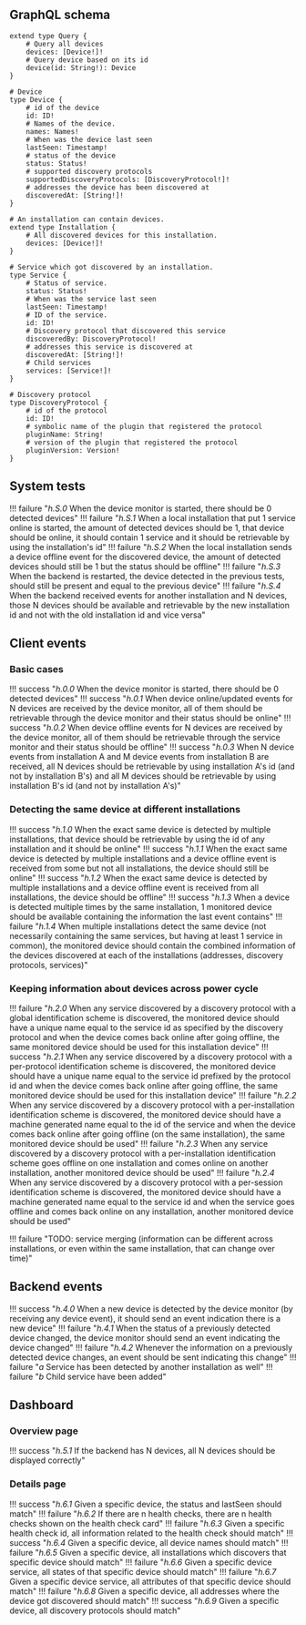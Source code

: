 ## GraphQL schema
```
extend type Query {
	# Query all devices
	devices: [Device!]!
	# Query device based on its id
	device(id: String!): Device
}

# Device
type Device {
	# id of the device
	id: ID!
	# Names of the device.
	names: Names!
	# When was the device last seen
	lastSeen: Timestamp!
	# status of the device
	status: Status!
	# supported discovery protocols
	supportedDiscoveryProtocols: [DiscoveryProtocol!]!
	# addresses the device has been discovered at
	discoveredAt: [String!]!
}

# An installation can contain devices.
extend type Installation {
	# All discovered devices for this installation.
	devices: [Device!]!
}

# Service which got discovered by an installation.
type Service {
	# Status of service.
	status: Status!
	# When was the service last seen
	lastSeen: Timestamp!
	# ID of the service.
	id: ID!
	# Discovery protocol that discovered this service
	discoveredBy: DiscoveryProtocol!
	# addresses this service is discovered at
	discoveredAt: [String!]!
	# Child services
	services: [Service!]!
}

# Discovery protocol
type DiscoveryProtocol {
	# id of the protocol
	id: ID!
	# symbolic name of the plugin that registered the protocol
	pluginName: String!
	# version of the plugin that registered the protocol
	pluginVersion: Version!
}
```

## System tests

!!! failure "_h.S.0_ When the device monitor is started, there should be 0 detected devices"
!!! failure "_h.S.1_ When a local installation that put 1 service online is started, the amount of detected devices should be 1, that device should be online, it should contain 1 service and it should be retrievable by using the installation's id"
!!! failure "_h.S.2_ When the local installation sends a device offline event for the discovered device, the amount of detected devices should still be 1 but the status should be offline"
!!! failure "_h.S.3_ When the backend is restarted, the device detected in the previous tests, should still be present and equal to the previous device"
!!! failure "_h.S.4_ When the backend received events for another installation and N devices, those N devices should be available and retrievable by the new installation id and not with the old installation id and vice versa"

## Client events

### Basic cases

!!! success "_h.0.0_ When the device monitor is started, there should be 0 detected devices"
!!! success "_h.0.1_ When device online/updated events for N devices are received by the device monitor, all of them should be retrievable through the device monitor and their status should be online"
!!! success "_h.0.2_ When device offline events for N devices are received by the device monitor, all of them should be retrievable through the service monitor and their status should be offline"
!!! success "_h.0.3_ When N device events from installation A and M device events from installation B are received, all N devices should be retrievable by using installation A's id (and not by installation B's) and all M devices should be retrievable by using installation B's id (and not by installation A's)"

### Detecting the same device at different installations

!!! success "_h.1.0_ When the exact same device is detected by multiple installations, that device should be retrievable by using the id of any installation and it should be online"
!!! success "_h.1.1_ When the exact same device is detected by multiple installations and a device offline event is received from some but not all installations, the device should still be online"
!!! success "_h.1.2_ When the exact same device is detected by multiple installations and a device offline event is received from all installations, the device should be offline"
!!! success "_h.1.3_ When a device is detected multiple times by the same installation, 1 monitored device should be available containing the information the last event contains"
!!! failure "_h.1.4_ When multiple installations detect the same device (not necessarily containing the same services, but having at least 1 service in common), the monitored device should contain the combined information of the devices discovered at each of the installations (addresses, discovery protocols, services)"

### Keeping information about devices across power cycle

!!! failure "_h.2.0_ When any service discovered by a discovery protocol with a global identification scheme is discovered, the monitored device should have a unique name equal to the service id as specified by the discovery protocol and when the device comes back online after going offline, the same monitored device should be used for this installation device"
!!! success "_h.2.1_ When any service discovered by a discovery protocol with a per-protocol identification scheme is discovered, the monitored device should have a unique name equal to the service id prefixed by the protocol id and when the device comes back online after going offline, the same monitored device should be used for this installation device"
!!! failure "_h.2.2_ When any service discovered by a discovery protocol with a per-installation identification scheme is discovered, the monitored device should have a machine generated name equal to the id of the service and when the device comes back online after going offline (on the same installation), the same monitored device should be used"
!!! failure "_h.2.3_ When any service discovered by a discovery protocol with a per-installation identification scheme goes offline on one installation and comes online on another installation, another monitored device should be used"
!!! failure "_h.2.4_ When any service discovered by a discovery protocol with a per-session identification scheme is discovered, the monitored device should have a machine generated name equal to the service id and when the service goes offline and comes back online on any installation, another monitored device should be used"

!!! failure "TODO: service merging (information can be different across installations, or even within the same installation, that can change over time)"

## Backend events

!!! success "_h.4.0_ When a new device is detected by the device monitor (by receiving any device event), it should send an event indication there is a new device"
!!! failure "_h.4.1_ When the status of a previously detected device changed, the device monitor should send an event indicating the device changed"
!!! failure "_h.4.2_ Whenever the information on a previously detected device changes, an event should be sent indicating this change"
	!!! failure "_a_ Service has been detected by another installation as well"
	!!! failure "_b_ Child service have been added"

## Dashboard

### Overview page

!!! success "_h.5.1_ If the backend has N devices, all N devices should be displayed correctly"

### Details page

!!! success "_h.6.1_ Given a specific device, the status and lastSeen should match"
!!! failure "_h.6.2_ If there are n health checks, there are n health checks shown on the health check card"
!!! failure "_h.6.3_ Given a specific health check id, all information related to the health check should match"
!!! success "_h.6.4_ Given a specific device, all device names should match"
!!! failure "_h.6.5_ Given a specific device, all installations which discovers that specific device should match"
!!! failure "_h.6.6_ Given a specific device service, all states of that specific device should match"
!!! failure "_h.6.7_ Given a specific device service, all attributes of that specific device should match"
!!! failure "_h.6.8_ Given a specific device, all addresses where the device got discovered should match"
!!! success "_h.6.9_ Given a specific device, all discovery protocols should match"
